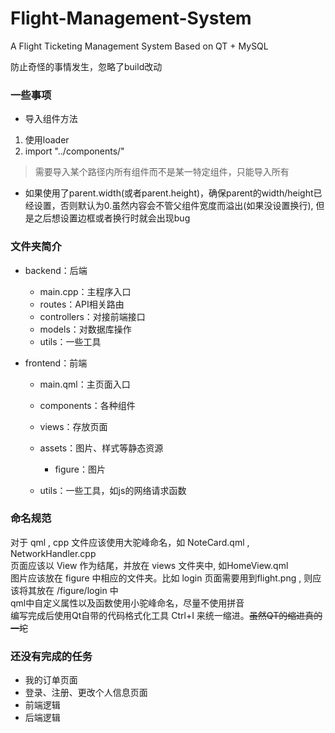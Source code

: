 # Flight-Management-System

A Flight Ticketing Management System Based on QT + MySQL


防止奇怪的事情发生，忽略了build改动               

### 一些事项            
- 导入组件方法            
1. 使用loader         
2. import "../components/"             
> 需要导入某个路径内所有组件而不是某一特定组件，只能导入所有             
- 如果使用了parent.width(或者parent.height)，确保parent的width/height已经设置，否则默认为0.虽然内容会不管父组件宽度而溢出(如果没设置换行), 但是之后想设置边框或者换行时就会出现bug                


### 文件夹简介        

- backend：后端

  - main.cpp：主程序入口
  - routes：API相关路由
  - controllers：对接前端接口
  - models：对数据库操作
  - utils：一些工具

- frontend：前端

  - main.qml：主页面入口
  - components：各种组件

  - views：存放页面

  - assets：图片、样式等静态资源
    - figure：图片     


  - utils：一些工具，如js的网络请求函数



### 命名规范

对于 qml , cpp 文件应该使用大驼峰命名，如 NoteCard.qml  ,  NetworkHandler.cpp           
页面应该以 View 作为结尾，并放在 views 文件夹中, 如HomeView.qml           
图片应该放在 figure 中相应的文件夹。比如 login 页面需要用到flight.png , 则应该将其放在 /figure/login 中            
qml中自定义属性以及函数使用小驼峰命名，尽量不使用拼音              
编写完成后使用Qt自带的代码格式化工具 Ctrl+I 来统一缩进。~~虽然QT的缩进真的一坨~~         
### 还没有完成的任务
- 我的订单页面
- 登录、注册、更改个人信息页面
- 前端逻辑
- 后端逻辑
